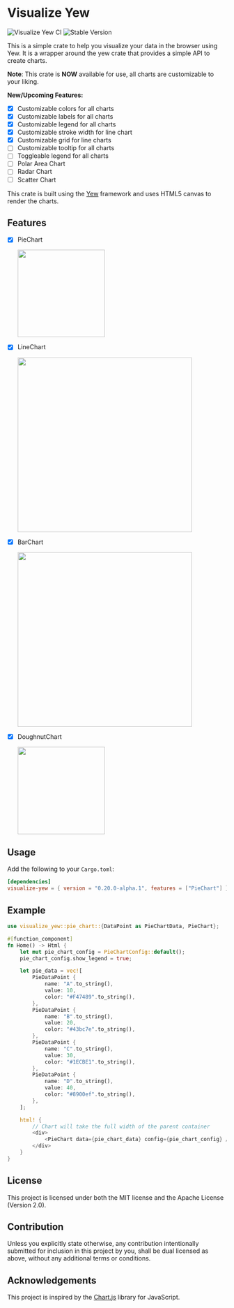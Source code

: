 # Visualize Yew
![Visualize Yew CI](https://github.com/elonaire/visualize-yew/actions/workflows/main.yml/badge.svg)
![Stable Version](https://img.shields.io/crates/v/visualize-yew)

This is a simple crate to help you visualize your data in the browser using Yew. It is a wrapper around the yew crate that provides a simple API to create charts.

**Note**: This crate is **NOW** available for use, all charts are customizable to your liking.

**New/Upcoming Features:**
- [x] Customizable colors for all charts
- [x] Customizable labels for all charts
- [x] Customizable legend for all charts
- [x] Customizable stroke width for line chart
- [x] Customizable grid for line charts
- [ ] Customizable tooltip for all charts
- [ ] Toggleable legend for all charts
- [ ] Polar Area Chart
- [ ] Radar Chart
- [ ] Scatter Chart

This crate is built using the [Yew](https://yew.rs/docs/0.20/getting-started/introduction) framework and uses HTML5 canvas to render the charts.

## Features
- [x] PieChart

    <img src="https://imagedelivery.net/fa3SWf5GIAHiTnHQyqU8IQ/2fd337b3-4c77-45b8-8195-0ac85496e700/public" width="200">
- [x] LineChart

    <img src="https://imagedelivery.net/fa3SWf5GIAHiTnHQyqU8IQ/509533f0-8ab1-4333-2b22-408c2b8d1e00/public" width="400">
- [x] BarChart

    <img src="https://imagedelivery.net/fa3SWf5GIAHiTnHQyqU8IQ/ff0d07c0-681e-43a8-349c-571c1d389b00/public" width="400">
- [x] DoughnutChart

    <img src="https://imagedelivery.net/fa3SWf5GIAHiTnHQyqU8IQ/f30b8b58-668c-45ce-3923-5e9840abe400/public" width="200">

## Usage
Add the following to your `Cargo.toml`:
```toml
[dependencies]
visualize-yew = { version = "0.20.0-alpha.1", features = ["PieChart"] }
```

## Example
```rust
use visualize_yew::pie_chart::{DataPoint as PieChartData, PieChart};

#[function_component]
fn Home() -> Html {
    let mut pie_chart_config = PieChartConfig::default();
    pie_chart_config.show_legend = true;

    let pie_data = vec![
        PieDataPoint {
            name: "A".to_string(),
            value: 10,
            color: "#F47489".to_string(),
        },
        PieDataPoint {
            name: "B".to_string(),
            value: 20,
            color: "#43bc7e".to_string(),
        },
        PieDataPoint {
            name: "C".to_string(),
            value: 30,
            color: "#1ECBE1".to_string(),
        },
        PieDataPoint {
            name: "D".to_string(),
            value: 40,
            color: "#8900ef".to_string(),
        },
    ];

    html! {
        // Chart will take the full width of the parent container
        <div>
            <PieChart data={pie_chart_data} config={pie_chart_config} />
        </div>
    }
}
```

## License
This project is licensed under both the MIT license and the Apache License (Version 2.0).

## Contribution
Unless you explicitly state otherwise, any contribution intentionally submitted for inclusion in this project by you, shall be dual licensed as above, without any additional terms or conditions.

## Acknowledgements
This project is inspired by the [Chart.js](https://www.chartjs.org/docs/latest/) library for JavaScript.
